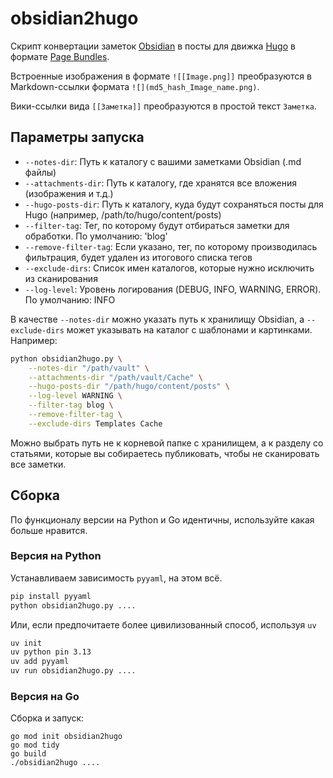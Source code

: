 # obsidian2hugo

Скрипт конвертации заметок [Obsidian](https://obsidian.md) в посты для движка [Hugo](https://gohugo.io) в формате [Page Bundles](https://gohugo.io/content-management/page-bundles/).

Встроенные изображения в формате `![[Image.png]]` преобразуются в Markdown-ссылки формата `![](md5_hash_Image_name.png)`.

Вики-ссылки вида `[[Заметка]]` преобразуются в простой текст `Заметка`.

## Параметры запуска

- `--notes-dir`: Путь к каталогу с вашими заметками Obsidian (.md файлы)
- `--attachments-dir`: Путь к каталогу, где хранятся все вложения (изображения и т.д.)
- `--hugo-posts-dir`: Путь к каталогу, куда будут сохраняться посты для Hugo (например, /path/to/hugo/content/posts)
- `--filter-tag`: Тег, по которому будут отбираться заметки для обработки. По умолчанию: 'blog'
- `--remove-filter-tag`: Если указано, тег, по которому производилась фильтрация, будет удален из итогового списка тегов
- `--exclude-dirs`: Список имен каталогов, которые нужно исключить из сканирования
- `--log-level`: Уровень логирования (DEBUG, INFO, WARNING, ERROR). По умолчанию: INFO

В качестве `--notes-dir` можно указать путь к хранилищу Obsidian, а `--exclude-dirs` может указывать на каталог с шаблонами и картинками. Например:

```bash
python obsidian2hugo.py \
    --notes-dir "/path/vault" \
    --attachments-dir "/path/vault/Cache" \
    --hugo-posts-dir "/path/hugo/content/posts" \
    --log-level WARNING \
    --filter-tag blog \
    --remove-filter-tag \
    --exclude-dirs Templates Cache
```

Можно выбрать путь не к корневой папке с хранилищем, а к разделу со статьями, которые вы собираетесь публиковать, чтобы не сканировать все заметки.

## Сборка

По функционалу версии на Python и Go идентичны, используйте какая больше нравится.

### Версия на Python

Устанавливаем зависимость `pyyaml`, на этом всё.

```bash
pip install pyyaml
python obsidian2hugo.py ....
```

Или, если предпочитаете более цивилизованный способ, используя `uv`

```bash
uv init
uv python pin 3.13
uv add pyyaml
uv run obsidian2hugo.py ....
```

### Версия на Go

Сборка и запуск:

```
go mod init obsidian2hugo
go mod tidy
go build
./obsidian2hugo ....
```